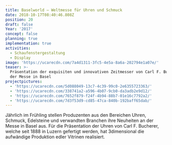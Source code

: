 ```yaml
---
title: Baselworld — Weltmesse für Uhren und Schmuck
date: 2018-10-17T08:40:46.808Z
position: 20
draft: false
Year: '2017'
concept: false
planning: true
implementation: true
activities:
  - Schaufenstergestaltung
  - Display
image: 'https://ucarecdn.com/7a4d1311-3fc5-4e5a-8a6a-202794e1a07e/'
teaser: >-
  Präsentation der exquisiten und innovativen Zeitmesser von Carl F. Bucherer an
  der Messe in Basel
projectpictures:
  - 'https://ucarecdn.com/5d088049-13c7-4c39-99c0-2e6355723363/'
  - 'https://ucarecdn.com/338741a2-a596-4b07-9cb0-da3adb2e9d12/'
  - 'https://ucarecdn.com/7652f879-f24f-4b94-88b7-01e16c7792a2/'
  - 'https://ucarecdn.com/7d3f53d9-cd85-47ca-840b-192baff65dab/'
---
```

Jährlich im Frühling stellen Produzenten aus den Bereichen Uhren, Schmuck, Edelsteine und verwandten Branchen ihre Neuheiten an der Messe in Basel aus. Für die Präsentation der Uhren von Carl F. Bucherer, welche seit 1888 in Luzern gefertigt werden, hat 3dimensional die aufwändige Produktion edler Vitrinen realisiert.
